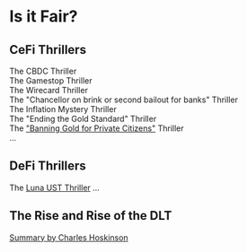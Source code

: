 # Is it Fair?

## CeFi Thrillers
The CBDC Thriller   
The Gamestop Thriller    
The Wirecard Thriller    
The "Chancellor on brink or second bailout for banks" Thriller    
The Inflation Mystery Thriller    
The "Ending the Gold Standard" Thriller   
The ["Banning Gold for Private Citizens"](https://de.wikipedia.org/wiki/Executive_Order_6102) Thriller   
...

## DeFi Thrillers
The [Luna UST Thriller](https://www.youtube.com/watch?v=0CutSymg94I)
...

## The Rise and Rise of the DLT
[Summary by Charles Hoskinson](https://www.youtube.com/watch?v=nhMwbtzdYcs&t=8s)
